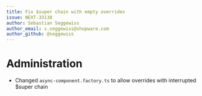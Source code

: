 ```yaml
---
title: Fix $super chain with empty overrides
issue: NEXT-33138
author: Sebastian Seggewiss
author_email: s.seggewiss@shopware.com
author_github: @seggewiss
---
```

# Administration
* Changed `async-component.factory.ts` to allow overrides with interrupted $super chain
